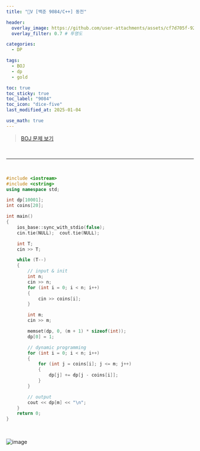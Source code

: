 ```yaml
---
title: "💛V [백준 9084/C++] 동전"

header:
  overlay_image: https://github.com/user-attachments/assets/cf7d705f-9268-4b19-84a9-ee7d18ea9d87
  overlay_filter: 0.7 # 투명도

categories:
  - DP

tags:
  - BOJ
  - dp
  - gold

toc: true
toc_sticky: true
toc_label: "9084"
toc_icon: "dice-five"
last_modified_at: 2025-01-04

use_math: true
---
```




> [BOJ 문제 보기](https://www.acmicpc.net/problem/9084)


<br>

---

<br>


```c++
#include <iostream>
#include <cstring>
using namespace std;

int dp[10001];
int coins[20];

int main()
{
	ios_base::sync_with_stdio(false);
	cin.tie(NULL);	cout.tie(NULL);

	int T;
	cin >> T;

	while (T--)
	{
		// input & init
		int n;
		cin >> n;
		for (int i = 0; i < n; i++)
		{
			cin >> coins[i];
		}

		int m;
		cin >> m;

		memset(dp, 0, (m + 1) * sizeof(int));
		dp[0] = 1;

		// dynamic programming
		for (int i = 0; i < n; i++)
		{
			for (int j = coins[i]; j <= m; j++)
			{
				dp[j] += dp[j - coins[i]];
			}
		}

		// output
		cout << dp[m] << "\n";
	}
	return 0;
}
```
<br/>

![image](https://github.com/user-attachments/assets/cd94ce94-0837-45f3-8890-484bcdca8c)
